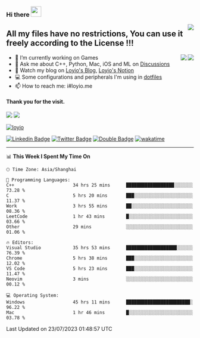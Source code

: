 <h3 align="left">Hi there <img src="https://media.giphy.com/media/hvRJCLFzcasrR4ia7z/giphy.gif" width="28"></h3>
<a align="right" href="https://github.com/loyio/loyio/blob/master/STAR/README.md"><img align="right" src="https://img.shields.io/badge/LOYIO-STAR-green" /></a>

## All my files have no restrictions, You can use it freely according to the License !!!

<a href="https://github.com/loyio#gh-light-mode-only">
     <img align="right"  src="https://loy-readme.vercel.app/api/top-langs/?username=loyio&langs_count=6&hide=css,html,jupyter%20notebook" />
</a>

<a href="https://github.com/loyio#gh-dark-mode-only">
  <img align="right"  src="https://loy-readme.vercel.app/api/top-langs/?username=loyio&langs_count=6&theme=slateorange&hide=css,html,jupyter%20notebook" />
</a>



- 🔭 I’m currently working on Games
- 💬 Ask me about C++, Python, Mac, iOS and ML on [Discussions](https://github.com/loyio/blog/discussions)
- 📔 Watch my blog on [Loyio's Blog](https://loyio.me), [Loyio's Notion](https://loyio.notion.site/loyio/Loyio-s-Dashboard-2f56bd29222a445ea9d9e8802a1ac83b)
- 💻 Some configurations and peripherals I'm using in [dotfiles](https://github.com/loyio/dotfiles)
- 📫 How to reach me: i#loyio.me


#### Thank you for the visit.
<img src="http://profile-counter.glitch.me/loyio/count.svg" />

<img src="https://loy-readme.vercel.app/api?username=loyio&show_icons=true&hide=stars&include_all_commits=true&hide_title=true&theme=slateorange" />

     

[![loyio](https://github-profile-trophy.vercel.app/?username=loyio&theme=onedark&column=4)](https://github.com/loyio)

[![Linkedin Badge](https://img.shields.io/badge/-@loyio-0077b5?style=flat-square&logo=Linkedin&logoColor=white&labelColor=0077b5&link=https://www.linkedin.com/in/loyio-hex-363172158/)](https://www.linkedin.com/in/loyio-hex-363172158/)
[![Twitter Badge](https://img.shields.io/badge/-@loyiome-1ca0f1?style=flat-square&labelColor=1ca0f1&logo=twitter&logoColor=white&link=https://twitter.com/loyiome)](https://twitter.com/loyiome)
[![Double Badge](https://img.shields.io/badge/@loyio-007722?style=flat&logo=Douban&logoColor=white)](https://www.douban.com/people/susmote)
[![wakatime](https://wakatime.com/badge/user/c0ddc104-5a20-41d1-ab9a-c4d9ea20a4d9.svg)](https://wakatime.com/@c0ddc104-5a20-41d1-ab9a-c4d9ea20a4d9)

-------
<!--START_SECTION:waka-->
📊 **This Week I Spent My Time On** 

```text
🕑︎ Time Zone: Asia/Shanghai

💬 Programming Languages: 
C++                      34 hrs 25 mins      ██████████████████░░░░░░░   73.28 % 
C                        5 hrs 20 mins       ███░░░░░░░░░░░░░░░░░░░░░░   11.37 % 
Work                     3 hrs 55 mins       ██░░░░░░░░░░░░░░░░░░░░░░░   08.36 % 
LeetCode                 1 hr 43 mins        █░░░░░░░░░░░░░░░░░░░░░░░░   03.66 % 
Other                    29 mins             ░░░░░░░░░░░░░░░░░░░░░░░░░   01.06 % 

🔥 Editors: 
Visual Studio            35 hrs 53 mins      ███████████████████░░░░░░   76.39 % 
Chrome                   5 hrs 38 mins       ███░░░░░░░░░░░░░░░░░░░░░░   12.02 % 
VS Code                  5 hrs 23 mins       ███░░░░░░░░░░░░░░░░░░░░░░   11.47 % 
Neovim                   3 mins              ░░░░░░░░░░░░░░░░░░░░░░░░░   00.12 % 

💻 Operating System: 
Windows                  45 hrs 11 mins      ████████████████████████░   96.22 % 
Mac                      1 hr 46 mins        █░░░░░░░░░░░░░░░░░░░░░░░░   03.78 % 
```


 Last Updated on 23/07/2023 01:48:57 UTC
<!--END_SECTION:waka-->
